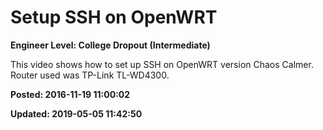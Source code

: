# Setup SSH on OpenWRT

**Engineer Level: College Dropout (Intermediate)** 

This video shows how to set up SSH on OpenWRT version Chaos Calmer. Router used was  TP-Link TL-WD4300. 

**Posted: 2016-11-19 11:00:02** 

**Updated: 2019-05-05 11:42:50** 


